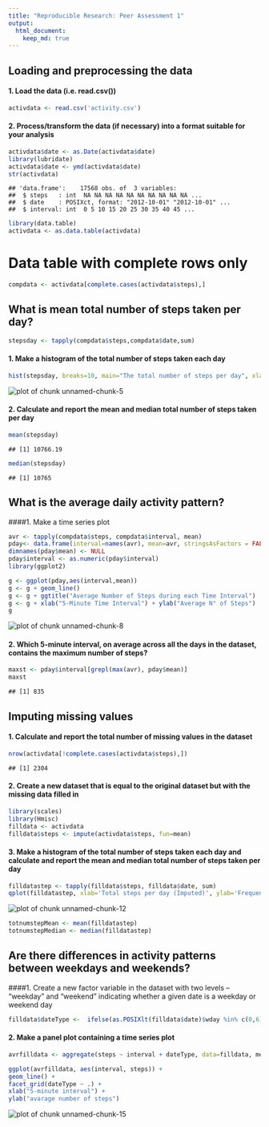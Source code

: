 ```yaml
---
title: "Reproducible Research: Peer Assessment 1"
output: 
  html_document:
    keep_md: true
---
```


## Loading and preprocessing the data
#### 1. Load the data (i.e. read.csv())


```r
activdata <- read.csv('activity.csv')
```
#### 2. Process/transform the data (if necessary) into a format suitable for your analysis

```r
activdata$date <- as.Date(activdata$date)
library(lubridate)
activdata$date <- ymd(activdata$date)
str(activdata)
```

```
## 'data.frame':	17568 obs. of  3 variables:
##  $ steps   : int  NA NA NA NA NA NA NA NA NA NA ...
##  $ date    : POSIXct, format: "2012-10-01" "2012-10-01" ...
##  $ interval: int  0 5 10 15 20 25 30 35 40 45 ...
```

```r
library(data.table)
activdata <- as.data.table(activdata)
```
# Data table with complete rows only

```r
compdata <- activdata[complete.cases(activdata$steps),]
```

## What is mean total number of steps taken per day?

```r
stepsday <- tapply(compdata$steps,compdata$date,sum)
```
#### 1. Make a histogram of the total number of steps taken each day

```r
hist(stepsday, breaks=10, main="The total number of steps per day", xlab="Number of Steps")
```

![plot of chunk unnamed-chunk-5](figure/unnamed-chunk-5-1.png) 
#### 2. Calculate and report the mean and median total number of steps taken per day

```r
mean(stepsday)
```

```
## [1] 10766.19
```

```r
median(stepsday)
```

```
## [1] 10765
```

## What is the average daily activity pattern?

####1. Make a time series plot

```r
avr <- tapply(compdata$steps, compdata$interval, mean)
pday<- data.frame(interval=names(avr), mean=avr, stringsAsFactors = FALSE)
dimnames(pday$mean) <- NULL
pday$interval <- as.numeric(pday$interval)
library(ggplot2)
```

```r
g <- ggplot(pday,aes(interval,mean))
g <- g + geom_line()
g <- g + ggtitle("Average Number of Steps during each Time Interval")
g <- g + xlab("5-Minute Time Interval") + ylab("Average N° of Steps")
g
```

![plot of chunk unnamed-chunk-8](figure/unnamed-chunk-8-1.png) 
#### 2. Which 5-minute interval, on average across all the days in the dataset, contains the maximum number of steps?

```r
maxst <- pday$interval[grepl(max(avr), pday$mean)]
maxst
```

```
## [1] 835
```

## Imputing missing values

#### 1. Calculate and report the total number of missing values in the dataset

```r
nrow(activdata[!complete.cases(activdata$steps),])
```

```
## [1] 2304
```
#### 2. Create a new dataset that is equal to the original dataset but with the missing data filled in

```r
library(scales)
library(Hmisc)
filldata <- activdata
filldata$steps <- impute(activdata$steps, fun=mean)
```
#### 3. Make a histogram of the total number of steps taken each day and calculate and report the mean and median total number of steps taken per day

```r
filldatastep <- tapply(filldata$steps, filldata$date, sum)
qplot(filldatastep, xlab='Total steps per day (Imputed)', ylab='Frequency using binwith 500', binwidth=500)
```

![plot of chunk unnamed-chunk-12](figure/unnamed-chunk-12-1.png) 

```r
totnumstepMean <- mean(filldatastep)
totnumstepMedian <- median(filldatastep)
```

## Are there differences in activity patterns between weekdays and weekends?
####1. Create a new factor variable in the dataset with two levels – “weekday” and “weekend” indicating whether a given date is a weekday or weekend day

```r
filldata$dateType <-  ifelse(as.POSIXlt(filldata$date)$wday %in% c(0,6), 'weekend', 'weekday')
```
#### 2. Make a panel plot containing a time series plot

```r
avrfilldata <- aggregate(steps ~ interval + dateType, data=filldata, mean)
```

```r
ggplot(avrfilldata, aes(interval, steps)) +
geom_line() + 
facet_grid(dateType ~ .) +
xlab("5-minute interval") +
ylab("avarage number of steps")
```

![plot of chunk unnamed-chunk-15](figure/unnamed-chunk-15-1.png) 

